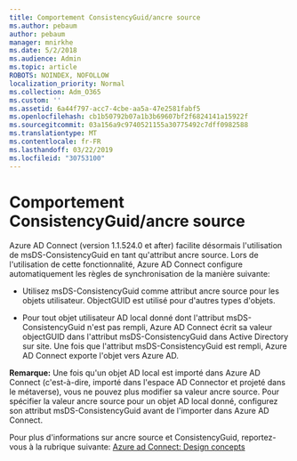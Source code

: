 ```yaml
---
title: Comportement ConsistencyGuid/ancre source
ms.author: pebaum
author: pebaum
manager: mnirkhe
ms.date: 5/2/2018
ms.audience: Admin
ms.topic: article
ROBOTS: NOINDEX, NOFOLLOW
localization_priority: Normal
ms.collection: Adm_O365
ms.custom: ''
ms.assetid: 6a44f797-acc7-4cbe-aa5a-47e2581fabf5
ms.openlocfilehash: cb1b50792b07a1b3b69607bf2f6824141a15922f
ms.sourcegitcommit: 03a156a9c9740521155a30775492c7dff0982588
ms.translationtype: MT
ms.contentlocale: fr-FR
ms.lasthandoff: 03/22/2019
ms.locfileid: "30753100"
---
```

# <a name="consistencyguid--sourceanchor-behavior"></a>Comportement ConsistencyGuid/ancre source

Azure AD Connect (version 1.1.524.0 et after) facilite désormais l'utilisation de msDS-ConsistencyGuid en tant qu'attribut ancre source. Lors de l'utilisation de cette fonctionnalité, Azure AD Connect configure automatiquement les règles de synchronisation de la manière suivante:
  
- Utilisez msDS-ConsistencyGuid comme attribut ancre source pour les objets utilisateur. ObjectGUID est utilisé pour d'autres types d'objets.
    
- Pour tout objet utilisateur AD local donné dont l'attribut msDS-ConsistencyGuid n'est pas rempli, Azure AD Connect écrit sa valeur objectGUID dans l'attribut msDS-ConsistencyGuid dans Active Directory sur site. Une fois que l'attribut msDS-ConsistencyGuid est rempli, Azure AD Connect exporte l'objet vers Azure AD.
    
 **Remarque:** Une fois qu'un objet AD local est importé dans Azure AD Connect (c'est-à-dire, importé dans l'espace AD Connector et projeté dans le métaverse), vous ne pouvez plus modifier sa valeur ancre source. Pour spécifier la valeur ancre source pour un objet AD local donné, configurez son attribut msDS-ConsistencyGuid avant de l'importer dans Azure AD Connect. 
  
Pour plus d'informations sur ancre source et ConsistencyGuid, reportez-vous à la rubrique suivante: [Azure ad Connect: Design concepts](https://docs.microsoft.com/azure/active-directory/connect/active-directory-aadconnect-design-concepts)
  

